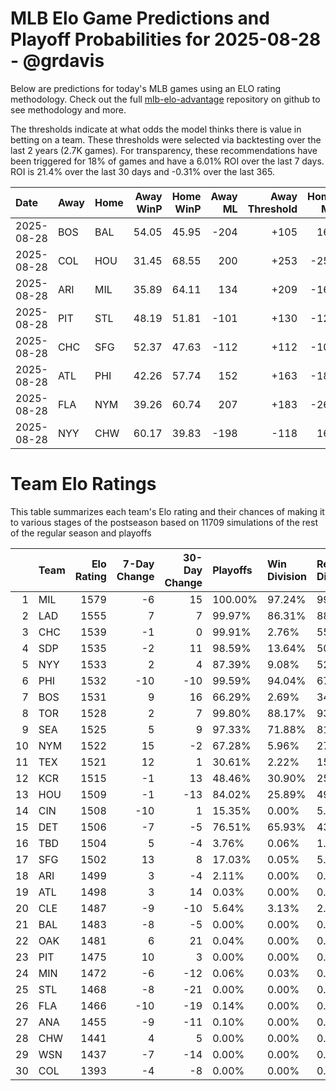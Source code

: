 # MLB Elo Game Predictions and Playoff Probabilities for 2025-08-28 - @grdavis
Below are predictions for today's MLB games using an ELO rating methodology. Check out the full [mlb-elo-advantage](https://github.com/grdavis/mlb-elo-advantage) repository on github to see methodology and more.

The thresholds indicate at what odds the model thinks there is value in betting on a team. These thresholds were selected via backtesting over the last 2 years (2.7K games). For transparency, these recommendations have been triggered for 18% of games and have a 6.01% ROI over the last 7 days. ROI is 21.4% over the last 30 days and -0.31% over the last 365.

| Date       | Away   | Home   |   Away WinP |   Home WinP |   Away ML |   Away Threshold |   Home ML |   Home Threshold |
|:-----------|:-------|:-------|------------:|------------:|----------:|-----------------:|----------:|-----------------:|
| 2025-08-28 | BOS    | BAL    |       54.05 |       45.95 |      -204 |             +105 |       165 |             +142 |
| 2025-08-28 | COL    | HOU    |       31.45 |       68.55 |       200 |             +253 |      -250 |             -161 |
| 2025-08-28 | ARI    | MIL    |       35.89 |       64.11 |       134 |             +209 |      -164 |             -137 |
| 2025-08-28 | PIT    | STL    |       48.19 |       51.81 |      -101 |             +130 |      -121 |             +114 |
| 2025-08-28 | CHC    | SFG    |       52.37 |       47.63 |      -112 |             +112 |      -109 |             +133 |
| 2025-08-28 | ATL    | PHI    |       42.26 |       57.74 |       152 |             +163 |      -187 |             -108 |
| 2025-08-28 | FLA    | NYM    |       39.26 |       60.74 |       207 |             +183 |      -260 |             -121 |
| 2025-08-28 | NYY    | CHW    |       60.17 |       39.83 |      -198 |             -118 |       160 |             +179 |

# Team Elo Ratings
This table summarizes each team's Elo rating and their chances of making it to various stages of the postseason based on 11709 simulations of the rest of the regular season and playoffs

|    | Team   |   Elo Rating |   7-Day Change |   30-Day Change | Playoffs   | Win Division   | Reach Div. Rd.   | Reach CS   | Reach WS   | Win WS   |
|---:|:-------|-------------:|---------------:|----------------:|:-----------|:---------------|:-----------------|:-----------|:-----------|:---------|
|  1 | MIL    |         1579 |             -6 |              15 | 100.00%    | 97.24%         | 99.02%           | 65.78%     | 44.02%     | 32.00%   |
|  2 | LAD    |         1555 |              7 |               7 | 99.97%     | 86.31%         | 88.02%           | 51.97%     | 23.80%     | 15.26%   |
|  3 | CHC    |         1539 |             -1 |               0 | 99.91%     | 2.76%          | 55.40%           | 19.17%     | 9.15%      | 5.07%    |
|  4 | SDP    |         1535 |             -2 |              11 | 98.59%     | 13.64%         | 50.12%           | 19.58%     | 8.26%      | 4.48%    |
|  5 | NYY    |         1533 |              2 |               4 | 87.39%     | 9.08%          | 52.39%           | 26.79%     | 14.85%     | 5.84%    |
|  6 | PHI    |         1532 |            -10 |             -10 | 99.59%     | 94.04%         | 67.63%           | 29.18%     | 10.42%     | 5.83%    |
|  7 | BOS    |         1531 |              9 |              16 | 66.29%     | 2.69%          | 34.86%           | 17.64%     | 9.58%      | 3.76%    |
|  8 | TOR    |         1528 |              2 |               7 | 99.80%     | 88.17%         | 93.90%           | 49.71%     | 26.54%     | 9.60%    |
|  9 | SEA    |         1525 |              5 |               9 | 97.33%     | 71.88%         | 81.23%           | 42.91%     | 21.73%     | 7.77%    |
| 10 | NYM    |         1522 |             15 |              -2 | 67.28%     | 5.96%          | 27.62%           | 10.34%     | 3.42%      | 1.62%    |
| 11 | TEX    |         1521 |             12 |               1 | 30.61%     | 2.22%          | 15.17%           | 7.58%      | 3.75%      | 1.31%    |
| 12 | KCR    |         1515 |             -1 |              13 | 48.46%     | 30.90%         | 25.48%           | 11.75%     | 5.23%      | 1.50%    |
| 13 | HOU    |         1509 |             -1 |             -13 | 84.02%     | 25.89%         | 49.27%           | 22.60%     | 9.78%      | 3.03%    |
| 14 | CIN    |         1508 |            -10 |               1 | 15.35%     | 0.00%          | 5.71%            | 1.94%      | 0.50%      | 0.21%    |
| 15 | DET    |         1506 |             -7 |              -5 | 76.51%     | 65.93%         | 43.30%           | 19.26%     | 7.83%      | 2.31%    |
| 16 | TBD    |         1504 |              5 |              -4 | 3.76%      | 0.06%          | 1.64%            | 0.73%      | 0.32%      | 0.09%    |
| 17 | SFG    |         1502 |             13 |               8 | 17.03%     | 0.05%          | 5.71%            | 1.78%      | 0.38%      | 0.15%    |
| 18 | ARI    |         1499 |              3 |              -4 | 2.11%      | 0.00%          | 0.73%            | 0.24%      | 0.04%      | 0.02%    |
| 19 | ATL    |         1498 |              3 |              14 | 0.03%      | 0.00%          | 0.01%            | 0.01%      | 0.00%      | 0.00%    |
| 20 | CLE    |         1487 |             -9 |             -10 | 5.64%      | 3.13%          | 2.70%            | 1.01%      | 0.39%      | 0.13%    |
| 21 | BAL    |         1483 |             -8 |              -5 | 0.00%      | 0.00%          | 0.00%            | 0.00%      | 0.00%      | 0.00%    |
| 22 | OAK    |         1481 |              6 |              21 | 0.04%      | 0.00%          | 0.00%            | 0.00%      | 0.00%      | 0.00%    |
| 23 | PIT    |         1475 |             10 |               3 | 0.00%      | 0.00%          | 0.00%            | 0.00%      | 0.00%      | 0.00%    |
| 24 | MIN    |         1472 |             -6 |             -12 | 0.06%      | 0.03%          | 0.03%            | 0.01%      | 0.00%      | 0.00%    |
| 25 | STL    |         1468 |             -8 |             -21 | 0.00%      | 0.00%          | 0.00%            | 0.00%      | 0.00%      | 0.00%    |
| 26 | FLA    |         1466 |            -10 |             -19 | 0.14%      | 0.00%          | 0.03%            | 0.01%      | 0.01%      | 0.01%    |
| 27 | ANA    |         1455 |             -9 |             -11 | 0.10%      | 0.00%          | 0.03%            | 0.02%      | 0.00%      | 0.00%    |
| 28 | CHW    |         1441 |              4 |               5 | 0.00%      | 0.00%          | 0.00%            | 0.00%      | 0.00%      | 0.00%    |
| 29 | WSN    |         1437 |             -7 |             -14 | 0.00%      | 0.00%          | 0.00%            | 0.00%      | 0.00%      | 0.00%    |
| 30 | COL    |         1393 |             -4 |              -8 | 0.00%      | 0.00%          | 0.00%            | 0.00%      | 0.00%      | 0.00%    |